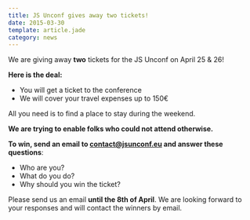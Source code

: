 ```yaml
---
title: JS Unconf gives away two tickets!
date: 2015-03-30
template: article.jade
category: news
---
```


We are giving away **two** tickets for the JS Unconf on April 25 & 26!

**Here is the deal:**

 - You will get a ticket to the conference
 - We will cover your travel expenses up to 150€

All you need is to find a place to stay during the weekend.

**We are trying to enable folks who could not attend otherwise.**

**To win, send an email to [contact@jsunconf.eu](mailto:contact@jsunconf.eu)
and answer these questions**:

 - Who are you?
 - What do you do?
 - Why should you win the ticket?

Please send us an email **until the 8th of April**. We are looking forward to your responses and will contact the winners by email.
